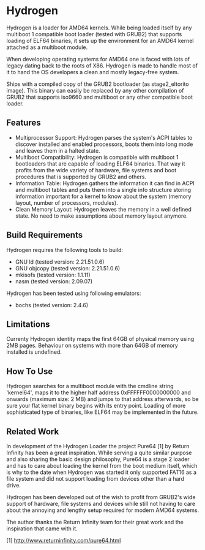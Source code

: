 Hydrogen
======================
Hydrogen is a loader for AMD64 kernels. While being loaded itself by any
multiboot 1 compatible boot loader (tested with GRUB2) that supports loading of
ELF64 binaries, it sets up the environment for an AMD64 kernel attached as
a multiboot module. 

When developing operating systems for AMD64 one is faced with lots of legacy
dating back to the roots of X86. Hydrogen is made to handle most of it to hand
the OS developers a clean and mostly legacy-free system.

Ships with a compiled copy of the GRUB2 bootloader (as stage2_eltorito image).
This binary can easily be replaced by any other compilation of GRUB2 that supports
iso9660 and multiboot or any other compatible boot loader.

Features
----------------------

  - Multiprocessor Support: Hydrogen parses the system's ACPI tables to discover
    installed and enabled processors, boots them into long mode and leaves them
    in a halted state.
  - Multiboot Compatibility: Hydrogen is compatible with multiboot 1 bootloaders
    that are capable of loading ELF64 binaries. That way it profits from the wide
    variety of hardware, file systems and boot procedures that is supported by
    GRUB2 and others.
  - Information Table: Hydrogen gathers the information it can find in ACPI and
    multiboot tables and puts them into a single info structure storing information
    important for a kernel to know about the system (memory layout, number of
    processors, modules).
  - Clean Memory Layout: Hydrogen leaves the memory in a well defined state. No
    need to make assumptions about memory layout anymore.

Build Requirements
----------------------
Hydrogen requires the following tools to build:

  - GNU ld (tested version: 2.21.51.0.6)
  - GNU objcopy (tested version: 2.21.51.0.6)
  - mkisofs (tested version: 1.1.11)
  - nasm (tested version: 2.09.07)
  
Hydrogen has been tested using following emulators:

  - bochs (tested version: 2.4.6)
  
Limitations
----------------------
Currenty Hydrogen identity maps the first 64GB of physical memory using 2MB
pages. Behaviour on systems with more than 64GB of memory installed is undefined.

How To Use
----------------------
Hydrogen searches for a multiboot module with the cmdline string 'kernel64',
maps it to the higher half address 0xFFFFFF0000000000 and onwards (maximum size:
2 MB) and jumps to that address afterwards, so be sure your flat kernel binary
begins with its entry point. Loading of more sophisticated type of binaries,
like ELF64 may be implemented in the future.

Related Work
----------------------
In development of the Hydrogen Loader the project Pure64 [1] by Return Infinity
has been a great inspiration. While serving a quite similar purpose and also
sharing the basic design philosophy, Pure64 is a stage 2 loader and has to care
about loading the kernel from the boot medium itself, which is why to the date
when Hydrogen was started it only supported FAT16 as a file system and did not
support loading from devices other than a hard drive.

Hydrogen has been developed out of the wish to profit from GRUB2's wide support
of hardware, file systems and devices while still not having to care about the
annoying and lengthy setup required for modern AMD64 systems.

The author thanks the Return Infinity team for their great work and the inspiration
that came with it.

[1] http://www.returninfinity.com/pure64.html
